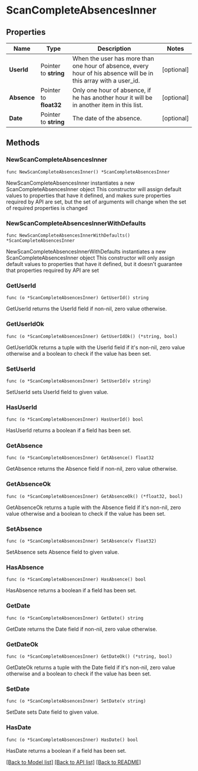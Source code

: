 # ScanCompleteAbsencesInner

## Properties

Name | Type | Description | Notes
------------ | ------------- | ------------- | -------------
**UserId** | Pointer to **string** | When the user has more than one hour of absence, every hour of his absence will be in this array with a user_id. | [optional] 
**Absence** | Pointer to **float32** | Only one hour of absence, if he has another hour it will be in another item in this list. | [optional] 
**Date** | Pointer to **string** | The date of the absence. | [optional] 

## Methods

### NewScanCompleteAbsencesInner

`func NewScanCompleteAbsencesInner() *ScanCompleteAbsencesInner`

NewScanCompleteAbsencesInner instantiates a new ScanCompleteAbsencesInner object
This constructor will assign default values to properties that have it defined,
and makes sure properties required by API are set, but the set of arguments
will change when the set of required properties is changed

### NewScanCompleteAbsencesInnerWithDefaults

`func NewScanCompleteAbsencesInnerWithDefaults() *ScanCompleteAbsencesInner`

NewScanCompleteAbsencesInnerWithDefaults instantiates a new ScanCompleteAbsencesInner object
This constructor will only assign default values to properties that have it defined,
but it doesn't guarantee that properties required by API are set

### GetUserId

`func (o *ScanCompleteAbsencesInner) GetUserId() string`

GetUserId returns the UserId field if non-nil, zero value otherwise.

### GetUserIdOk

`func (o *ScanCompleteAbsencesInner) GetUserIdOk() (*string, bool)`

GetUserIdOk returns a tuple with the UserId field if it's non-nil, zero value otherwise
and a boolean to check if the value has been set.

### SetUserId

`func (o *ScanCompleteAbsencesInner) SetUserId(v string)`

SetUserId sets UserId field to given value.

### HasUserId

`func (o *ScanCompleteAbsencesInner) HasUserId() bool`

HasUserId returns a boolean if a field has been set.

### GetAbsence

`func (o *ScanCompleteAbsencesInner) GetAbsence() float32`

GetAbsence returns the Absence field if non-nil, zero value otherwise.

### GetAbsenceOk

`func (o *ScanCompleteAbsencesInner) GetAbsenceOk() (*float32, bool)`

GetAbsenceOk returns a tuple with the Absence field if it's non-nil, zero value otherwise
and a boolean to check if the value has been set.

### SetAbsence

`func (o *ScanCompleteAbsencesInner) SetAbsence(v float32)`

SetAbsence sets Absence field to given value.

### HasAbsence

`func (o *ScanCompleteAbsencesInner) HasAbsence() bool`

HasAbsence returns a boolean if a field has been set.

### GetDate

`func (o *ScanCompleteAbsencesInner) GetDate() string`

GetDate returns the Date field if non-nil, zero value otherwise.

### GetDateOk

`func (o *ScanCompleteAbsencesInner) GetDateOk() (*string, bool)`

GetDateOk returns a tuple with the Date field if it's non-nil, zero value otherwise
and a boolean to check if the value has been set.

### SetDate

`func (o *ScanCompleteAbsencesInner) SetDate(v string)`

SetDate sets Date field to given value.

### HasDate

`func (o *ScanCompleteAbsencesInner) HasDate() bool`

HasDate returns a boolean if a field has been set.


[[Back to Model list]](../README.md#documentation-for-models) [[Back to API list]](../README.md#documentation-for-api-endpoints) [[Back to README]](../README.md)


